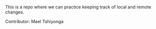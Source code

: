 This is a repo where we can practice keeping track of local and remote 
changes.

Contributor: Mael Tshiyonga
